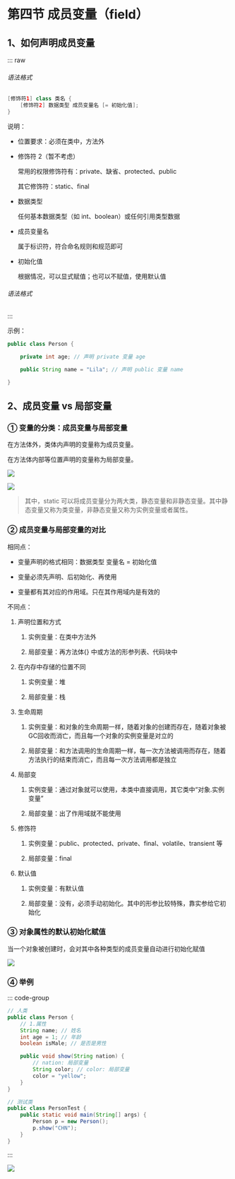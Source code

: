 # 第四节 成员变量（field）

## 1、如何声明成员变量

::: raw

<h6>
  <span class="title">语法格式</span>
</h6>

```java
[修饰符1] class 类名 {
    [修饰符2] 数据类型 成员变量名 [= 初始化值];
}
```

说明：

- 位置要求：必须在类中，方法外

- 修饰符 2（暂不考虑）

  常用的权限修饰符有：private、缺省、protected、public

  其它修饰符：static、final

- 数据类型

  任何基本数据类型（如 int、boolean）或任何引用类型数据

- 成员变量名

  属于标识符，符合命名规则和规范即可

- 初始化值

  根据情况，可以显式赋值；也可以不赋值，使用默认值

<h6>
  <span class="title">语法格式</span>
</h6>

:::

<div class="br"></div>

示例：

```java
public class Person {

    private int age; // 声明 private 变量 age

    public String name = "Lila"; // 声明 public 变量 name

}
```

## 2、成员变量 vs 局部变量

### ① 变量的分类：成员变量与局部变量

在方法体外，类体内声明的变量称为成员变量。

在方法体内部等位置声明的变量称为局部变量。

![](https://raw.githubusercontent.com/wehome-h/typora-images-repository/main/images/20240424111010.png)

![](https://raw.githubusercontent.com/wehome-h/typora-images-repository/main/images/20240424111024.png)

> 其中，static 可以将成员变量分为两大类，静态变量和非静态变量。其中静态变量又称为类变量，非静态变量又称为实例变量或者属性。

### ② 成员变量与局部变量的对比

相同点：

- 变量声明的格式相同：数据类型 变量名 = 初始化值

- 变量必须先声明、后初始化、再使用

- 变量都有其对应的作用域。只在其作用域内是有效的

<div class="br"></div>

不同点：

1.  声明位置和方式

    1.  实例变量：在类中方法外

    2.  局部变量：再方法体{} 中或方法的形参列表、代码块中

2.  在内存中存储的位置不同

    1.  实例变量：堆

    2.  局部变量：栈

3.  生命周期

    1.  实例变量：和对象的生命周期一样，随着对象的创建而存在，随着对象被GC回收而消亡，而且每一个对象的实例变量是对立的

    2.  局部变量：和方法调用的生命周期一样，每一次方法被调用而存在，随着方法执行的结束而消亡，而且每一次方法调用都是独立

4.  局部变

    1.  实例变量：通过对象就可以使用，本类中直接调用，其它类中“对象.实例变量”

    2.  局部变量：出了作用域就不能使用

5.  修饰符

    1.  实例变量：public、protected、private、final、volatile、transient 等

    2.  局部变量：final

6.  默认值

    1.  实例变量：有默认值

    2.  局部变量：没有，必须手动初始化。其中的形参比较特殊，靠实参给它初始化

### ③ 对象属性的默认初始化赋值

当一个对象被创建时，会对其中各种类型的成员变量自动进行初始化赋值

![](https://raw.githubusercontent.com/wehome-h/typora-images-repository/main/images/20240424112615.png)

### ④ 举例

::: code-group

```java [Person.java]
// 人类
public class Person {
    // 1.属性
    String name; // 姓名
    int age = 1; // 年龄
    boolean isMale; // 是否是男性

    public void show(String nation) {
        // nation: 局部变量
        String color; // color: 局部变量
        color = "yellow";
    }
}
```

```java [PersonTest.java]
// 测试类
public class PersonTest {
    public static void main(String[] args) {
        Person p = new Person();
        p.show("CHN");
    }
}
```

:::

![](https://raw.githubusercontent.com/wehome-h/typora-images-repository/main/images/20240424141511.png)
